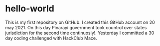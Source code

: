 # hello-world
This is my first repository on GitHub.
I created this GitHub account on 20 may 2021. On this day Pinarayi government took countrol over states jurisdiction for the second time continuosly!. 
Yesterday I committed a 30 day coding challenged with HackClub Mace.
